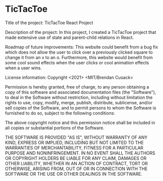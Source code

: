 # TicTacToe



Title of the project: TicTacToe React Project

Description of the project: In this project, I created a TicTacToe project that made extensive use of state and parent-child relations in React.

Roadmap of future improvements: This website could benefit from a bug fix which does not allow the user to click over a previously clicked square to change it from an x to an o.  Furthermore, this website would benefit from some cool sound effects when the user clicks or cool animation effects when a user wins. 

License information: Copyright <2021> <MIT/Brendan Cusack>

Permission is hereby granted, free of charge, to any person obtaining a copy of this software and associated documentation files (the "Software"), to deal in the Software without restriction, including without limitation the rights to use, copy, modify, merge, publish, distribute, sublicense, and/or sell copies of the Software, and to permit persons to whom the Software is furnished to do so, subject to the following conditions:

The above copyright notice and this permission notice shall be included in all copies or substantial portions of the Software.

THE SOFTWARE IS PROVIDED "AS IS", WITHOUT WARRANTY OF ANY KIND, EXPRESS OR IMPLIED, INCLUDING BUT NOT LIMITED TO THE WARRANTIES OF MERCHANTABILITY, FITNESS FOR A PARTICULAR PURPOSE AND NONINFRINGEMENT. IN NO EVENT SHALL THE AUTHORS OR COPYRIGHT HOLDERS BE LIABLE FOR ANY CLAIM, DAMAGES OR OTHER LIABILITY, WHETHER IN AN ACTION OF CONTRACT, TORT OR OTHERWISE, ARISING FROM, OUT OF OR IN CONNECTION WITH THE SOFTWARE OR THE USE OR OTHER DEALINGS IN THE SOFTWARE.
